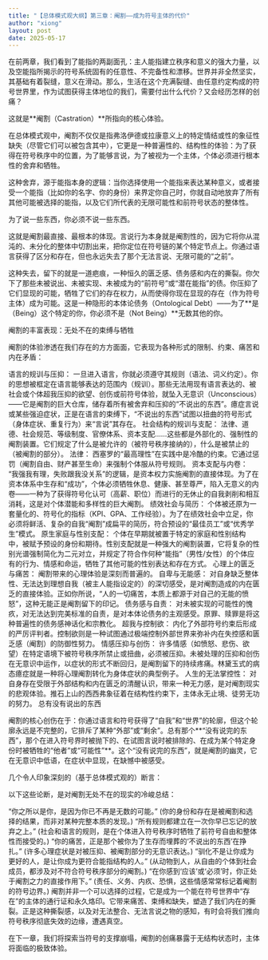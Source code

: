 ```yaml
---
title: "【总体模式观大纲】第三章：阉割——成为符号主体的代价"
author: "xiong"
layout: post
date: 2025-05-17
---
```

 
在前两章，我们看到了能指的两副面孔：主人能指建立秩序和意义的强大力量，以及空能指所揭示的符号系统固有的任意性、不完备性和漂移。世界并非全然坚实，其基础有着裂缝，意义在滑动。那么，生活在这个充满裂缝、由任意约定构成的符号世界里，作为试图获得主体地位的我们，需要付出什么代价？又会经历怎样的创痛？

这就是**阉割（Castration）**所指向的核心体验。

在总体模式观中，阉割不仅仅是指弗洛伊德或拉康意义上的特定情结或性的象征性缺失（尽管它们可以被包含其中），它更是一种普遍性的、结构性的体验：为了获得在符号秩序中的位置，为了能够言说，为了被视为一个主体，个体必须进行根本性的舍弃和牺牲。

这种舍弃，源于能指本身的逻辑：当你选择使用一个能指来表达某种意义，或者接受一个能指（比如你的名字、你的身份）来界定你自己时，你就自动地放弃了所有其他可能被选择的能指，以及它们所代表的无限可能性和前符号状态的整体性。

为了说一些东西，你必须不说一些东西。

这就是阉割最直接、最根本的体现。言说行为本身就是阉割性的，因为它将你从混沌的、未分化的整体中切割出来，把你定位在符号链的某个特定节点上。你通过语言获得了区分和存在，但也永远失去了那个无法言说、无限可能的“之前”。

这种失去，留下的就是一道疤痕，一种恒久的匮乏感、债务感和内在的撕裂。你欠下了那些未被说出、未被实现、未被成为的“前符号”或“潜在能指”的债。你压抑了它们显现的可能，牺牲了它们的存在权力，从而使得你现在显现的存在（作为符号主体）成为可能。这是一种隐形的本体论债务（Ontological Debt）——为了**是（Being）这个特定的你，你必须不是（Not Being）**无数其他的你。

阉割的丰富表现：无处不在的束缚与牺牲

阉割的体验渗透在我们存在的方方面面，它表现为各种形式的限制、约束、痛苦和内在矛盾：

语言的规训与压抑： 一旦进入语言，你就必须遵守其规则（语法、词义约定）。你的思想被框定在语言能够表达的范围内（规训）。那些无法用现有语言表达的、被社会或个体超我压抑的欲望、创伤或前符号体验，就坠入无意识（Unconscious）——它是阉割的巨大仓库，储存着所有被舍弃和压抑的“不说出的东西”。癔症言说或某些强迫症状，正是在语言的束缚下，“不说出的东西”试图以扭曲的符号形式（身体症状、重复行为）来“言说”其存在。
社会结构的规训与支配： 法律、道德、社会规范、等级制度、官僚体系、资本支配……这些都是外部化的、强制性的阉割装置。它们规定了什么是被允许的（被符号秩序接纳的），什么是被禁止的（被阉割的部分）。
法律： 西塞罗的“最高理性”在实践中是冷酷的约束。它通过惩罚（阉割自由、财产甚至生命）来强制个体服从符号规则。
资本支配与内卷： “我强我有理，失败跟我没关系”的逻辑，是资本权力实施阉割的直接体现。为了在资本体系中生存和“成功”，个体必须牺牲休息、健康、甚至尊严，陷入无意义的内卷——一种为了获得符号化认可（高薪、职位）而进行的无休止的自我剥削和相互消耗，这是对个体潜能和多样性的巨大阉割。
绩效社会与简历： 个体被还原为一套量化的、符号化的指标（KPI、GPA、工作经验）。为了在绩效社会中立足，你必须将鲜活、复杂的自我“阉割”成扁平的简历，符合预设的“最佳员工”或“优秀学生”模式。
原生家庭与性别支配： 个体在早期就被置于特定的家庭和性别结构中，被赋予预设的身份和期待。性别支配就是一种强大的阉割装置，它将复杂的性别光谱强制简化为二元对立，并规定了符合作何种“能指”（男性/女性）的个体应有的行为、情感和命运，牺牲了其他可能的性别表达和存在方式。
心理上的匮乏与痛苦： 阉割带来的心理体验是深刻而普遍的。
自卑与无能感： 对自身缺乏整体性、无法达到理想自我（被主人能指设定的）的深切感受，是对阉割造成的内在匮乏的直接体验。正如你所说，“人的一切痛苦，本质上都源于对自己的无能的愤怒”，这种无能正是阉割留下的印记。
债务感与自责： 对未被实现的可能性的愧疚，对无法达到完美标准的自责，是对本体论债务的主观感受。原罪、赎罪是将这种普遍性的债务感神话化和宗教化。
超我与控制欲： 内化了外部符号约束后形成的严厉评判者。控制欲则是一种试图通过极端控制外部世界来弥补内在失控感和匮乏感（阉割）的防御性努力。
情感压抑与创伤： 许多情感（如愤怒、悲伤、欲望）在特定语境下被符号秩序所禁止或扭曲，必须被压抑。未被处理的压抑和创伤在无意识中运作，以症状的形式不断回归，是阉割留下的持续疼痛。林黛玉式的病态癔症就是一种将心理阉割转化为身体症状的典型例子。
人生的无法掌控性： 对自身存在受限于外部结构和内在匮乏的清醒认识，带来一种无力感，是对阉割现实的悲观体验。推石上山的西西弗象征着在结构性约束下，主体永无止境、徒劳无功的努力。
总有没有说出的东西

阉割的核心创伤在于：你通过语言和符号获得了“自我”和“世界”的轮廓，但这个轮廓永远是不完整的，它排斥了某种“外部”或“剩余”。总有那个**“没有说完的东西”，那个在进入符号界时被抛下的、在试图言说时被排除的、在成为某个特定身份时被牺牲的“他者”或“可能性”**。这个“没有说完的东西”，就是阉割的幽灵，它在无意识中低语，在症状中显现，在缺憾中被感受。

几个令人印象深刻的（基于总体模式观的）断言：

以下这些论断，是对阉割无处不在的现实的冷峻总结：

“你之所以是你，是因为你已不再是无数的可能。” (你的身份和存在是被阉割和选择的结果，而非对某种完整本质的发现。)
“所有规则都建立在一次你早已忘记的放弃之上。” (社会和语言的规则，是在个体进入符号秩序时牺牲了前符号自由和整体性而接受的。)
“你的痛苦，正是那个被你为了生存而埋葬的‘不说出的东西’在挣扎。” (许多心理症状是对被压抑、被阉割部分的无意识表达。)
“驯化不是让你成为更好的人，是让你成为更符合能指结构的人。” (从动物到人，从自由的个体到社会成员，都涉及对不符合符号秩序部分的阉割。)
“在你感到‘应该’或‘必须’时，你正处于阉割之力的直接作用下。” (责任、义务、内疚、恐惧，这些情感常常标记着阉割的符号边界。)
阉割并非一个可以选择的过程，它是成为一个能在符号世界中“存在”的主体的通行证和永久烙印。它带来痛苦、束缚和缺失，塑造了我们内在的撕裂。正是这种撕裂感，以及对无法整合、无法言说之物的感知，有时会将我们推向符号秩序彻底失效的边缘，遭遇真空。

在下一章，我们将探索当符号的支撑崩塌，阉割的创痛暴露于无结构状态时，主体将面临的极致体验。
